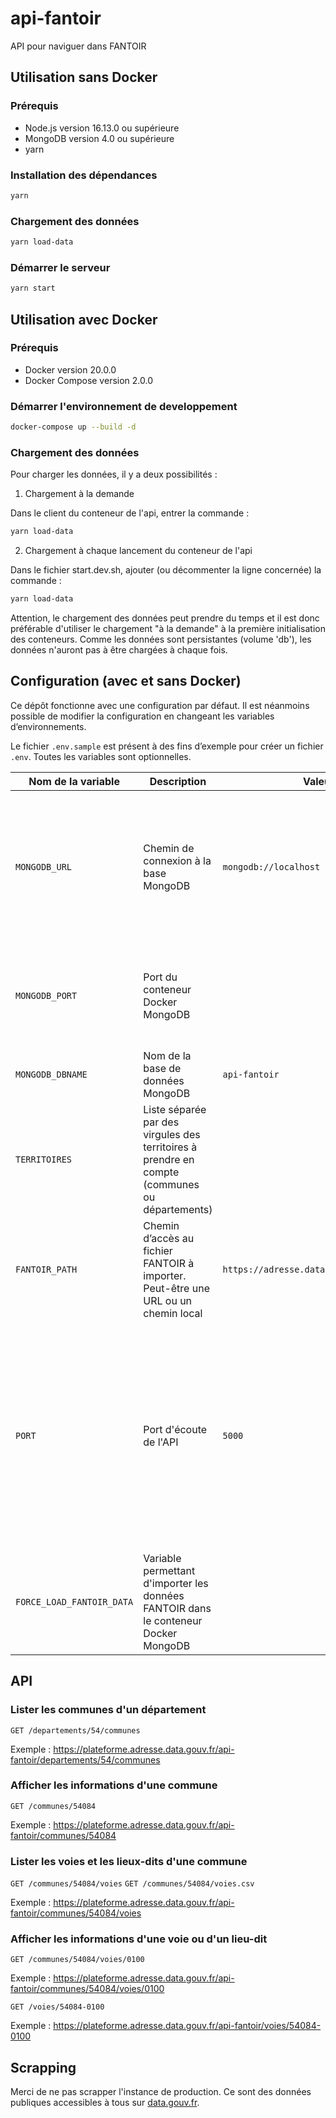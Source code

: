 # api-fantoir
API pour naviguer dans FANTOIR

## Utilisation sans Docker

### Prérequis 

- Node.js version 16.13.0 ou supérieure
- MongoDB version 4.0 ou supérieure
- yarn

### Installation des dépendances

```bash
yarn
```

### Chargement des données

```bash
yarn load-data
```

### Démarrer le serveur

```bash
yarn start
```

## Utilisation avec Docker

### Prérequis 

- Docker version 20.0.0
- Docker Compose version 2.0.0

### Démarrer l'environnement de developpement

```bash
docker-compose up --build -d
```

### Chargement des données

Pour charger les données, il y a deux possibilités : 

1. Chargement à la demande

Dans le client du conteneur de l'api, entrer la commande : 

```bash
yarn load-data
```

2. Chargement à chaque lancement du conteneur de l'api

Dans le fichier start.dev.sh, ajouter (ou décommenter la ligne concernée) la commande : 

```bash
yarn load-data
```

Attention, le chargement des données peut prendre du temps et il est donc préférable d'utiliser le chargement "à la demande" à la première initialisation des conteneurs. Comme les données sont persistantes (volume 'db'), les données n'auront pas à être chargées à chaque fois.

## Configuration (avec et sans Docker)

Ce dépôt fonctionne avec une configuration par défaut. Il est néanmoins possible de modifier la configuration en changeant les variables d’environnements.

Le fichier `.env.sample` est présent à des fins d’exemple pour créer un fichier `.env`.
Toutes les variables sont optionnelles.

| Nom de la variable | Description | Valeur par défaut | Commentaire |
| --- | --- | --- | --- |
| `MONGODB_URL` | Chemin de connexion à la base MongoDB | `mongodb://localhost` | Cette variable n'est pas utilisée pour le deploiement Docker en local car elle est surchargée dans le docker-compose |
| `MONGODB_PORT` | Port du conteneur Docker MongoDB |  | Cette variable est seulement utilisée pour le déploiement Docker en local |
| `MONGODB_DBNAME` | Nom de la base de données MongoDB | `api-fantoir` | |
| `TERRITOIRES` | Liste séparée par des virgules des territoires à prendre en compte (communes ou départements) | | |
| `FANTOIR_PATH` | Chemin d’accès au fichier FANTOIR à importer. Peut-être une URL ou un chemin local | `https://adresse.data.gouv.fr/data/fantoir/latest` | |
| `PORT` | Port d'écoute de l'API | `5000` | En deploiement sans Docker, la variable surcharge le port d'écoute de l'API. En deploiement avec Docker, la variable surcharge le port externe du conteneur (qui sera mappé au port interne '5000' du conteneur) |
| `FORCE_LOAD_FANTOIR_DATA` | Variable permettant d'importer les données FANTOIR dans le conteneur Docker MongoDB | | Cette variable est seulement utilisée pour le déploiement Docker en local |

## API

### Lister les communes d'un département

`GET /departements/54/communes`

Exemple : https://plateforme.adresse.data.gouv.fr/api-fantoir/departements/54/communes

### Afficher les informations d'une commune

`GET /communes/54084`

Exemple : https://plateforme.adresse.data.gouv.fr/api-fantoir/communes/54084

### Lister les voies et les lieux-dits d'une commune

`GET /communes/54084/voies`
`GET /communes/54084/voies.csv`

Exemple : https://plateforme.adresse.data.gouv.fr/api-fantoir/communes/54084/voies

### Afficher les informations d'une voie ou d'un lieu-dit

`GET /communes/54084/voies/0100`

Exemple : https://plateforme.adresse.data.gouv.fr/api-fantoir/communes/54084/voies/0100

`GET /voies/54084-0100`

Exemple : https://plateforme.adresse.data.gouv.fr/api-fantoir/voies/54084-0100

## Scrapping

Merci de ne pas scrapper l'instance de production. Ce sont des données publiques accessibles à tous sur [data.gouv.fr](https://www.data.gouv.fr/fr/datasets/fichier-fantoir-des-voies-et-lieux-dits/).
